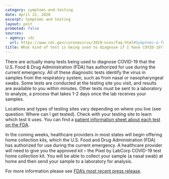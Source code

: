 ```yaml
---
category: symptoms-and-testing
date: April 22, 2020
excerpt: Symptoms and testing
layout: post
promoted: false
sources:
- agency: cdc
  url: https://www.cdc.gov/coronavirus/2019-ncov/faq.html#Symptoms-&-Testing
title: What kind of test is being used to diagnose if I have COVID-19?
---
```


There are actually many tests being used to diagnose COVID-19 that the U.S. Food & Drug Administration (FDA) has authorized for use during the current emergency. All of these diagnostic tests identify the virus in samples from the respiratory system, such as from nasal or nasopharyngeal swabs. Some tests are conducted at the testing site you visit, and results are available to you within minutes. Other tests must be sent to a laboratory to analyze, a process that takes 1-2 days once the lab receives your samples.

Locations and types of testing sites vary depending on where you live (see question: Where can I get tested). Check with your testing site to learn which test it uses. You can find a [patient information sheet about each test on the FDA](https://www.fda.gov/medical-devices/emergency-situations-medical-devices/emergency-use-authorizations#covid19ivd).

In the coming weeks, healthcare providers in most states will begin offering home collection kits, which the U.S. Food and Drug Administration (FDA) has authorized for use during the current emergency. A healthcare provider will need to give you the approved kit – the Pixel by LabCorp COVID-19 test home collection kit. You will be able to collect your sample (a nasal swab) at home and then send your sample to a laboratory for analysis.

For more information please see [FDA’s most recent press release](https://www.fda.gov/news-events/press-announcements/coronavirus-covid-19-update-fda-authorizes-first-test-patient-home-sample-collection).
